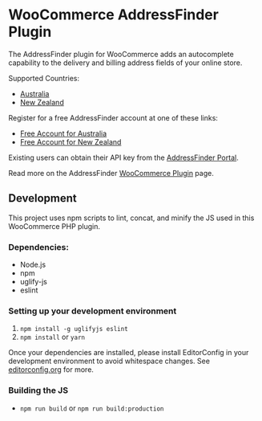 # WooCommerce AddressFinder Plugin

The AddressFinder plugin for WooCommerce adds an autocomplete capability to the
delivery and billing address fields of your online store.

Supported Countries:

* [Australia](https://addressfinder.com.au/)
* [New Zealand](https://addressfinder.nz/)

Register for a free AddressFinder account at one of these links:

* [Free Account for Australia](https://portal.addressfinder.io/signup/au/free?rc=woo_readme)
* [Free Account for New Zealand](https://portal.addressfinder.io/signup/nz/free?rc=woo_readme)

Existing users can obtain their API key from the [AddressFinder Portal](https://portal.addressfinder.io/).

Read more on the AddressFinder [WooCommerce Plugin](https://addressfinder.nz/docs/woocommerce/?rc=woo_readme) page.

## Development

This project uses npm scripts to lint, concat, and minify the JS used in this WooCommerce PHP plugin.

### Dependencies:

 - Node.js
 - npm
 - uglify-js
 - eslint

### Setting up your development environment

 1. `npm install -g uglifyjs eslint`
 2. `npm install` or `yarn`

Once your dependencies are installed, please install EditorConfig in your development environment to avoid whitespace changes.
See [editorconfig.org](http://editorconfig.org) for more.

### Building the JS

 - `npm run build` or `npm run build:production`

